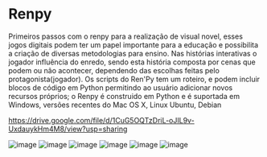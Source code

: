 # Renpy

Primeiros passos com o renpy para a realização de visual novel, esses jogos digitais podem ter um papel importante para a educação e possibilita a criação de diversas metodologias para ensino. Nas histórias interativas o jogador influência do enredo, sendo esta história composta por cenas que podem ou não acontecer, dependendo das escolhas feitas pelo protagonista(jogador).
Os scripts do Ren'Py tem um roteiro, e podem incluir blocos de código em Python permitindo ao usuário adicionar novos recursos próprios; o Renpy é construido em Python e é suportada em  Windows, versões recentes do Mac OS X, Linux Ubuntu, Debian

https://drive.google.com/file/d/1CuG5OQTzDriL-oJIL9v-UxdauykHm4M8/view?usp=sharing

![image](https://user-images.githubusercontent.com/92838700/190667968-f8f46976-41da-4483-a254-71f3c12b432a.png)
![image](https://user-images.githubusercontent.com/92838700/190671307-2421176a-8eb9-45d0-941f-95ac980cc1fd.png)
![image](https://user-images.githubusercontent.com/92838700/190668074-cae38d96-53d0-49da-92aa-ad501853b747.png)
![image](https://user-images.githubusercontent.com/92838700/190668167-ecad4f31-2a0e-4cf7-a543-98e658d319bb.png)
![image](https://user-images.githubusercontent.com/92838700/190668240-de63a382-22c6-400f-b7af-7b670fed5ac8.png)
![image](https://user-images.githubusercontent.com/92838700/190701516-1cb4ba63-d153-48c2-8a44-f07ad8fcba88.png)
